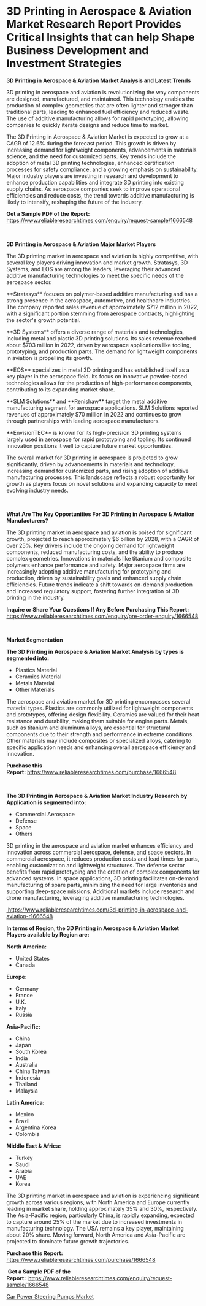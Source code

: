 <p><h1>3D Printing in Aerospace & Aviation Market Research Report Provides Critical Insights that can help Shape Business Development and Investment Strategies</h1></p><p><strong>3D Printing in Aerospace & Aviation Market Analysis and Latest Trends</strong></p>
<p><p>3D printing in aerospace and aviation is revolutionizing the way components are designed, manufactured, and maintained. This technology enables the production of complex geometries that are often lighter and stronger than traditional parts, leading to enhanced fuel efficiency and reduced waste. The use of additive manufacturing allows for rapid prototyping, allowing companies to quickly iterate designs and reduce time to market. </p><p>The 3D Printing in Aerospace & Aviation Market is expected to grow at a CAGR of 12.6% during the forecast period. This growth is driven by increasing demand for lightweight components, advancements in materials science, and the need for customized parts. Key trends include the adoption of metal 3D printing technologies, enhanced certification processes for safety compliance, and a growing emphasis on sustainability. Major industry players are investing in research and development to enhance production capabilities and integrate 3D printing into existing supply chains. As aerospace companies seek to improve operational efficiencies and reduce costs, the trend towards additive manufacturing is likely to intensify, reshaping the future of the industry.</p></p>
<p><strong>Get a Sample PDF of the Report:&nbsp;</strong> <a href="https://www.reliableresearchtimes.com/enquiry/request-sample/1666548?utm_campaign=3269&utm_medium=2&utm_source=Github&utm_content=ia&utm_term=08032025&utm_id=3d-printing-in-aerospace-aviation">https://www.reliableresearchtimes.com/enquiry/request-sample/1666548</a></p>
<p>&nbsp;</p>
<p><strong>3D Printing in Aerospace & Aviation Major Market Players</strong></p>
<p><p>The 3D printing market in aerospace and aviation is highly competitive, with several key players driving innovation and market growth. Stratasys, 3D Systems, and EOS are among the leaders, leveraging their advanced additive manufacturing technologies to meet the specific needs of the aerospace sector.</p><p>**Stratasys** focuses on polymer-based additive manufacturing and has a strong presence in the aerospace, automotive, and healthcare industries. The company reported sales revenue of approximately $712 million in 2022, with a significant portion stemming from aerospace contracts, highlighting the sector's growth potential.</p><p>**3D Systems** offers a diverse range of materials and technologies, including metal and plastic 3D printing solutions. Its sales revenue reached about $703 million in 2022, driven by aerospace applications like tooling, prototyping, and production parts. The demand for lightweight components in aviation is propelling its growth.</p><p>**EOS** specializes in metal 3D printing and has established itself as a key player in the aerospace field. Its focus on innovative powder-based technologies allows for the production of high-performance components, contributing to its expanding market share.</p><p>**SLM Solutions** and **Renishaw** target the metal additive manufacturing segment for aerospace applications. SLM Solutions reported revenues of approximately $70 million in 2022 and continues to grow through partnerships with leading aerospace manufacturers.</p><p>**EnvisionTEC** is known for its high-precision 3D printing systems largely used in aerospace for rapid prototyping and tooling. Its continued innovation positions it well to capture future market opportunities.</p><p>The overall market for 3D printing in aerospace is projected to grow significantly, driven by advancements in materials and technology, increasing demand for customized parts, and rising adoption of additive manufacturing processes. This landscape reflects a robust opportunity for growth as players focus on novel solutions and expanding capacity to meet evolving industry needs.</p></p>
<p>&nbsp;</p>
<p><strong>What Are The Key Opportunities For 3D Printing in Aerospace & Aviation Manufacturers?</strong></p>
<p><p>The 3D printing market in aerospace and aviation is poised for significant growth, projected to reach approximately $6 billion by 2028, with a CAGR of over 25%. Key drivers include the ongoing demand for lightweight components, reduced manufacturing costs, and the ability to produce complex geometries. Innovations in materials like titanium and composite polymers enhance performance and safety. Major aerospace firms are increasingly adopting additive manufacturing for prototyping and production, driven by sustainability goals and enhanced supply chain efficiencies. Future trends indicate a shift towards on-demand production and increased regulatory support, fostering further integration of 3D printing in the industry.</p></p>
<p><strong>Inquire or Share Your Questions If Any Before Purchasing This Report:</strong> <a href="https://www.reliableresearchtimes.com/enquiry/pre-order-enquiry/1666548?utm_campaign=3269&utm_medium=2&utm_source=Github&utm_content=ia&utm_term=08032025&utm_id=3d-printing-in-aerospace-aviation">https://www.reliableresearchtimes.com/enquiry/pre-order-enquiry/1666548</a></p>
<p>&nbsp;</p>
<p><strong>Market Segmentation</strong></p>
<p><strong>The 3D Printing in Aerospace & Aviation Market Analysis by types is segmented into:</strong></p>
<p><ul><li>Plastics Material</li><li>Ceramics Material</li><li>Metals Material</li><li>Other Materials</li></ul></p>
<p><p>The aerospace and aviation market for 3D printing encompasses several material types. Plastics are commonly utilized for lightweight components and prototypes, offering design flexibility. Ceramics are valued for their heat resistance and durability, making them suitable for engine parts. Metals, such as titanium and aluminum alloys, are essential for structural components due to their strength and performance in extreme conditions. Other materials may include composites or specialized alloys, catering to specific application needs and enhancing overall aerospace efficiency and innovation.</p></p>
<p><strong>Purchase this Report:&nbsp;</strong><a href="https://www.reliableresearchtimes.com/purchase/1666548?utm_campaign=3269&utm_medium=2&utm_source=Github&utm_content=ia&utm_term=08032025&utm_id=3d-printing-in-aerospace-aviation">https://www.reliableresearchtimes.com/purchase/1666548</a></p>
<p>&nbsp;</p>
<p><strong>The 3D Printing in Aerospace & Aviation Market Industry Research by Application is segmented into:</strong></p>
<p><ul><li>Commercial Aerospace</li><li>Defense</li><li>Space</li><li>Others</li></ul></p>
<p><p>3D printing in the aerospace and aviation market enhances efficiency and innovation across commercial aerospace, defense, and space sectors. In commercial aerospace, it reduces production costs and lead times for parts, enabling customization and lightweight structures. The defense sector benefits from rapid prototyping and the creation of complex components for advanced systems. In space applications, 3D printing facilitates on-demand manufacturing of spare parts, minimizing the need for large inventories and supporting deep-space missions. Additional markets include research and drone manufacturing, leveraging additive manufacturing technologies.</p></p>
<p><a href="https://www.reliableresearchtimes.com/3d-printing-in-aerospace-and-aviation-r1666548?utm_campaign=3269&utm_medium=2&utm_source=Github&utm_content=ia&utm_term=08032025&utm_id=3d-printing-in-aerospace-aviation">&nbsp;https://www.reliableresearchtimes.com/3d-printing-in-aerospace-and-aviation-r1666548</a></p>
<p><strong>In terms of Region, the 3D Printing in Aerospace & Aviation Market Players available by Region are:</strong></p>
<p>
    <p> <strong> North America: </strong>
        <ul>
            <li>United States</li>
            <li>Canada</li>
        </ul>
        </p> 
    <p> <strong> Europe: </strong>
        <ul>
            <li>Germany</li>
            <li>France</li>
            <li>U.K.</li>
            <li>Italy</li>
            <li>Russia</li>
        </ul>
        </p> 
    <p> <strong> Asia-Pacific: </strong>
        <ul>
            <li>China</li>
            <li>Japan</li>
            <li>South Korea</li>
            <li>India</li>
            <li>Australia</li>
            <li>China Taiwan</li>
            <li>Indonesia</li>
            <li>Thailand</li>
            <li>Malaysia</li>
        </ul>
        </p> 
    <p> <strong> Latin America: </strong>
        <ul>
            <li>Mexico</li>
            <li>Brazil</li>
            <li>Argentina Korea</li>
            <li>Colombia</li>
        </ul>
        </p> 
    <p> <strong> Middle East & Africa: </strong>
        <ul>
            <li>Turkey</li>
            <li>Saudi</li>
            <li>Arabia</li>
            <li>UAE</li>
            <li>Korea</li>
        </ul>
    </p>
    </p>
<p><p>The 3D printing market in aerospace and aviation is experiencing significant growth across various regions, with North America and Europe currently leading in market share, holding approximately 35% and 30%, respectively. The Asia-Pacific region, particularly China, is rapidly expanding, expected to capture around 25% of the market due to increased investments in manufacturing technology. The USA remains a key player, maintaining about 20% share. Moving forward, North America and Asia-Pacific are projected to dominate future growth trajectories.</p></p>
<p><strong>Purchase this Report: </strong><a href="https://www.reliableresearchtimes.com/purchase/1666548?utm_campaign=3269&utm_medium=2&utm_source=Github&utm_content=ia&utm_term=08032025&utm_id=3d-printing-in-aerospace-aviation">https://www.reliableresearchtimes.com/purchase/1666548</a></p>
<p>&nbsp;<strong>Get a Sample PDF of the Report:&nbsp;&nbsp;</strong><a href="https://www.reliableresearchtimes.com/enquiry/request-sample/1666548?utm_campaign=3269&utm_medium=2&utm_source=Github&utm_content=ia&utm_term=08032025&utm_id=3d-printing-in-aerospace-aviation">https://www.reliableresearchtimes.com/enquiry/request-sample/1666548</a></p>
<p><strong></strong></p>
<p><p><a href="https://github.com/shafriusizi/Market-Research-Report-List-1/blob/main/car-power-steering-pumps-market.md?utm_campaign=3269&utm_medium=2&utm_source=Github&utm_content=ia&utm_term=08032025&utm_id=3d-printing-in-aerospace-aviation">Car Power Steering Pumps Market</a></p></p>